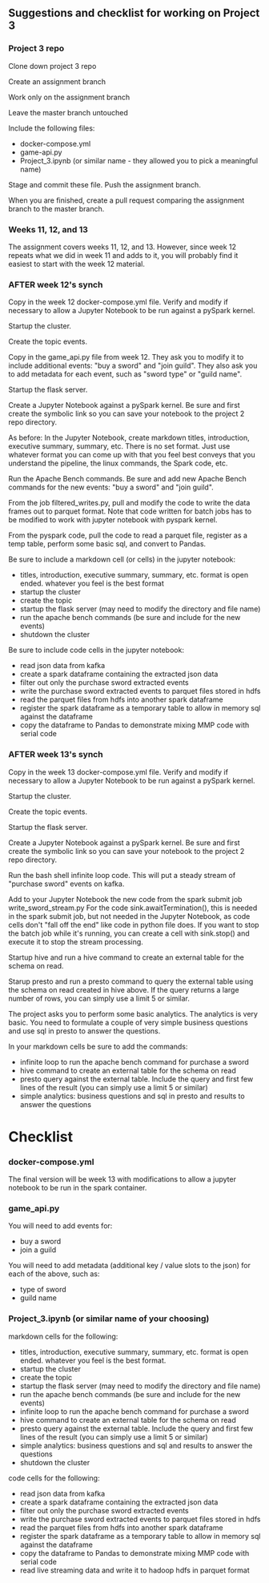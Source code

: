 ## Suggestions and checklist for working on Project 3

### Project 3 repo

Clone down project 3 repo

Create an assignment branch

Work only on the assignment branch

Leave the master branch untouched

Include the following files:

* docker-compose.yml
* game-api.py
* Project_3.ipynb (or similar name - they allowed you to pick a meaningful name)

Stage and commit these file.  Push the assignment branch.

When you are finished, create a pull request comparing the assignment branch to the master branch.

### Weeks 11, 12, and 13

The assignment covers weeks 11, 12, and 13.  However, since week 12 repeats what we did in week 11 and adds to it, you will probably find it easiest to start with the week 12 material.

### AFTER week 12's synch

Copy in the week 12 docker-compose.yml file. Verify and modify if necessary to allow a Jupyter Notebook to be run against a pySpark kernel.

Startup the cluster.

Create the topic events.

Copy in the game_api.py file from week 12.  They ask you to modify it to include additional events: "buy a sword" and "join guild".  They also ask you to add metadata for each event, such as "sword type" or "guild name".

Startup the flask server.

Create a Jupyter Notebook against a pySpark kernel.  Be sure and first create the symbolic link so you can save your notebook to the project 2 repo directory.

As before:  In the Jupyter Notebook, create markdown titles, introduction, executive summary, summary, etc.  There is no set format. Just use whatever format you can come up with that you feel best conveys that you understand the pipeline, the linux commands, the Spark code, etc.

Run the Apache Bench commands.  Be sure and add new Apache Bench commands for the new events: "buy a sword" and "join guild".

From the job filtered_writes.py, pull and modify the code to write the data frames out to parquet format.  Note that code written for batch jobs has to be modified to work with jupyter notebook with pyspark kernel.

From the pyspark code, pull the code to read a parquet file, register as a temp table, perform some basic sql, and convert to Pandas.

Be sure to include a markdown cell (or cells) in the jupyter notebook:

* titles, introduction, executive summary, summary, etc. format is open ended. whatever you feel is the best format
* startup the cluster
* create the topic
* startup the flask server (may need to modify the directory and file name)
* run the apache bench commands (be sure and include for the new events)
* shutdown the cluster

Be sure to include code cells in the jupyter notebook:

* read json data from kafka
* create a spark dataframe containing the extracted json data
* filter out only the purchase sword extracted events
* write the purchase sword extracted events to parquet files stored in hdfs
* read the parquet files from hdfs into another spark dataframe
* register the spark dataframe as a temporary table to allow in memory sql against the dataframe
* copy the dataframe to Pandas to demonstrate mixing MMP code with serial code

### AFTER week 13's synch

Copy in the week 13 docker-compose.yml file. Verify and modify if necessary to allow a Jupyter Notebook to be run against a pySpark kernel.

Startup the cluster.

Create the topic events.

Startup the flask server.

Create a Jupyter Notebook against a pySpark kernel.  Be sure and first create the symbolic link so you can save your notebook to the project 2 repo directory.

Run the bash shell infinite loop code.  This will put a steady stream of "purchase sword" events on kafka.

Add to your Jupyter Notebook the new code from the spark submit job write_sword_stream.py  For the code sink.awaitTermination(), this is needed in the spark submit job, but not needed in the Jupyter Notebook, as code cells don't "fall off the end" like code in python file does.  If you want to stop the batch job while it's running, you can create a cell with sink.stop() and execute it to stop the stream processing.

Startup hive and run a hive command to create an external table for the schema on read. 

Starup presto and run a presto command to query the external table using the schema on read created in hive above.  If the query returns a large number of rows, you can simply use a limit 5 or similar.

The project asks you to perform some basic analytics. The analytics is very basic. You need to formulate a couple of very simple business questions and use sql in presto to answer the questions.

In your markdown cells be sure to add the commands:

* infinite loop to run the apache bench command for purchase a sword
* hive command to create an external table for the schema on read
* presto query against the external table.  Include the query and first few lines of the result (you can simply use a limit 5 or similar)
* simple analytics: business questions and sql in presto and results to answer the questions

# Checklist

### docker-compose.yml

The final version will be week 13 with modifications to allow a jupyter notebook to be run in the spark container.

### game_api.py

You will need to add events for:
* buy a sword
* join a guild

You will need to add metadata (additional key / value slots to the json) for each of the above, such as:

* type of sword
* guild name

### Project_3.ipynb (or similar name of your choosing)

markdown cells for the following:

* titles, introduction, executive summary, summary, etc.  format is open ended. whatever you feel is the best format.
* startup the cluster
* create the topic
* startup the flask server (may need to modify the directory and file name)
* run the apache bench commands (be sure and include for the new events)
* infinite loop to run the apache bench command for purchase a sword
* hive command to create an external table for the schema on read
* presto query against the external table. Include the query and first few lines of the result (you can simply use a limit 5 or similar)
* simple analytics: business questions and sql and results to answer the questions
* shutdown the cluster

code cells for the following:

* read json data from kafka
* create a spark dataframe containing the extracted json data 
* filter out only the purchase sword extracted events
* write the purchase sword extracted events to parquet files stored in hdfs
* read the parquet files from hdfs into another spark dataframe
* register the spark dataframe as a temporary table to allow in memory sql against the dataframe
* copy the dataframe to Pandas to demonstrate mixing MMP code with serial code
* read live streaming data and write it to hadoop hdfs in parquet format



